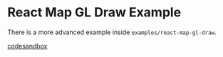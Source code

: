 # React Map GL Draw Example 

There is a more advanced example inside `examples/react-map-gl-draw`.


[codesandbox](embedded-codesandbox://react-map-gl-draw)
